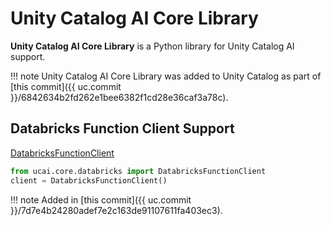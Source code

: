 # Unity Catalog AI Core Library

**Unity Catalog AI Core Library** is a Python library for Unity Catalog AI support.

!!! note
    Unity Catalog AI Core Library was added to Unity Catalog as part of [this commit]({{ uc.commit }}/6842634b2fd262e1bee6382f1cd28e36caf3a78c).

## Databricks Function Client Support

[DatabricksFunctionClient](DatabricksFunctionClient.md)

```python
from ucai.core.databricks import DatabricksFunctionClient
client = DatabricksFunctionClient()
```

!!! note
    Added in [this commit]({{ uc.commit }}/7d7e4b24280adef7e2c163de91107611fa403ec3).
